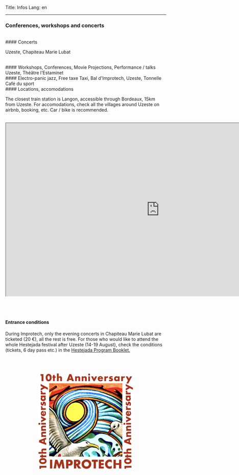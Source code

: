 Title: Infos
Lang: en

 ---

### Conferences, workshops and concerts

<br>
#### Concerts

Uzeste, Chapiteau Marie Lubat

<br>
#### Workshops, Conferences, Movie Projections, Performance / talks
Uzeste, Théâtre l'Estaminet

<br>
#### Electro-panic jazz, Free taxe Taxi, Bal d'Improtech,
Uzeste, Tonnelle Café du sport

<br>
#### Locations, accomodations

The closest train station is Langon, accessible through Bordeaux, 15km from Uzeste.
For accomodations, check all the villages around Uzeste on airbnb, booking, etc. Car / bike is recommended.
<br><br>

<p align="center">
<iframe src="https://www.google.com/maps/d/embed?mid=11NTJ075iW8k85UU7baAxsby6N9mB-Bw&ehbc=2E312F" width="960" height="540"></iframe>
</p>

<br><br>
#### Entrance conditions

During Improtech, only the evening concerts in Chapiteau Marie Lubat are ticketed (20 €), all the rest is free.
For those who would like to attend the whole Hestejada festival after Uzeste (14-19 August), check the conditions (tickets, 6 day pass etc.) in the [Hestejada Program Booklet.]({filename}/doc/Hestejada46Program.pdf)

<br><br>


<p align="center">
  <img src="../images/Logo_improtech_anniv.png" width="300">
</p>
